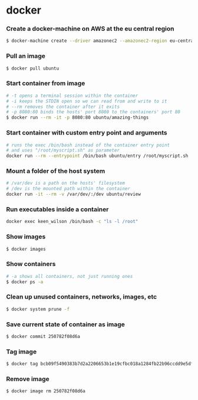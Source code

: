 # docker

### Create a docker-machine on AWS at the eu central region

```bash
$ docker-machine create --driver amazonec2 --amazonec2-region eu-central-1 my-aws-vm
```

### Pull an image

```bash
$ docker pull ubuntu
```

### Start container from image

```bash
# -t opens a terminal session within the container
# -i keeps the STDIN open so we can read from and write to it
# --rm removes the container after it exits
# -p 8080:80 binds the hosts' port 8080 to the containers' port 80
$ docker run --rm -it -p 8080:80 ubuntu/amazing-things
```

### Start container with custom entry point and arguments

```bash
# runs the exec /bin/bash instead of the container entry point
# and uses "/root/myscript.sh" as parameter
docker run --rm --entrypoint /bin/bash ubuntu/entry /root/myscript.sh
```

### Mount a folder of the host system

```bash
# /var/dev is a path on the hosts' filesystem
# /dev is the mounted path within the container
docker run -it --rm -v /var/dev/:/dev ubuntu/review
```

### Run executables inside a container

```bash
docker exec keen_wilson /bin/bash -c "ls -l /root"
```

### Show images

```bash
$ docker images
```

### Show containers

```bash
# -a shows all containers, not just running ones
$ docker ps -a
```

### Clean up unused containers, networks, images, etc

```bash
$ docker system prune -f
```

### Save current state of container as image

```bash
$ docker commit 250782f08d6a
```

### Tag image

```bash
$ docker tag bcb09f5490383b7d2a2206653b1e19cfbc018a1284fb22b96ccdd9e5dfbaecc0 ubuntu/mine:v3
```

### Remove image

```bash
$ docker image rm 250782f08d6a
```

